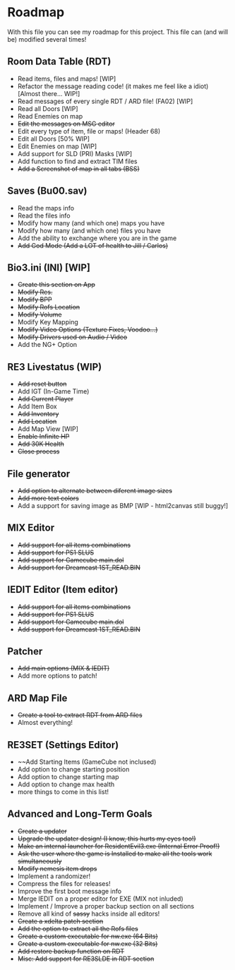 # Roadmap
With this file you can see my roadmap for this project.
This file can (and will be) modified several times!

## Room Data Table (RDT)
- Read items, files and maps! [WIP]
- Refactor the message reading code! (it makes me feel like a idiot) [Almost there... WIP!]
- Read messages of every single RDT / ARD file! (FA02) [WIP]
- Read all Doors [WIP]
- Read Enemies on map
- ~~Edit the messages on MSG editor~~
- Edit every type of item, file or maps! (Header 68)
- Edit all Doors [50% WIP]
- Edit Enemies on map [WIP]
- Add support for SLD (PRI) Masks [WIP]
- Add function to find and extract TIM files
- ~~Add a Screenshot of map in all tabs (BSS)~~

## Saves (Bu00.sav)
- Read the maps info
- Read the files info
- Modify how many (and which one) maps you have
- Modify how many (and which one) files you have
- Add the ability to exchange where you are in the game
- ~~Add God Mode (Add a LOT of health to Jill / Carlos)~~

## Bio3.ini (INI) [WIP]
- ~~Create this section on App~~
- ~~Modify Res.~~
- ~~Modify BPP~~
- ~~Modify Rofs Location~~
- ~~Modify Volume~~
- Modify Key Mapping
- ~~Modify Video Options (Texture Fixes, Voodoo...)~~
- ~~Modify Drivers used on Audio / Video~~
- Add the NG+ Option

## RE3 Livestatus (WIP)
- ~~Add reset button~~
- Add IGT (In-Game Time)
- ~~Add Current Player~~
- Add Item Box
- ~~Add Inventory~~
- ~~Add Location~~
- Add Map View [WIP]
- ~~Enable Infinite HP~~
- ~~Add 30K Health~~
- ~~Close process~~

## File generator
- ~~Add option to alternate between diferent image sizes~~
- ~~Add more text colors~~
- Add a support for saving image as BMP [WIP - html2canvas still buggy!]

## MIX Editor
- ~~Add support for all items combinations~~
- ~~Add support for PS1 SLUS~~
- ~~Add support for Gamecube main.dol~~
- ~~Add support for Dreamcast 1ST_READ.BIN~~

## IEDIT Editor (Item editor)
- ~~Add support for all items combinations~~
- ~~Add support for PS1 SLUS~~
- ~~Add support for Gamecube main.dol~~
- ~~Add support for Dreamcast 1ST_READ.BIN~~

## Patcher
- ~~Add main options (MIX & IEDIT)~~ 
- Add more options to patch!

## ARD Map File
- ~~Create a tool to extract RDT from ARD files~~
- Almost everything!

## RE3SET (Settings Editor)
- ~~Add Starting Items (GameCube not inclused)
- Add option to change starting position
- Add option to change starting map
- Add option to change max health
- more things to come in this list!

## Advanced and Long-Term Goals
- ~~Create a updater~~
- ~~Upgrade the updater design! (I know, this hurts my eyes too!)~~
- ~~Make an internal launcher for ResidentEvil3.exe (Internal Error Proof!)~~
- ~~Ask the user where the game is Installed to make all the tools work simultaneously~~
- ~~Modify nemesis item drops~~
- Implement a randomizer!
- Compress the files for releases!
- Improve the first boot message info
- Merge IEDIT on a proper editor for EXE (MIX not inluded)
- Implement / Improve a proper backup section on all sections
- Remove all kind of ~~sassy~~ hacks inside all editors!
- ~~Create a xdelta patch section~~
- ~~Add the option to extract all the Rofs files~~
- ~~Create a custom executable for nw.exe (64 Bits)~~
- ~~Create a custom executable for nw.exe (32 Bits)~~
- ~~Add restore backup function on RDT~~
- ~~Misc: Add support for RE3SLDE in RDT section~~
